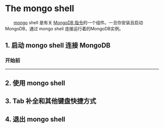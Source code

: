# The mongo shell
&emsp;&emsp;[mongo](https://docs.mongodb.com/manual/reference/program/mongo/#bin.mongo) shell 是有关 [MongoDB 指令](https://www.mongodb.com/download-center?jmp=docs#production)的一个组件。一旦你安装且启动 MongoDB，通过 mongo shell 连接运行着的MongoDB实例。  
## 1. 启动 mongo shell 连接 MongoDB
### 开始前
---
## 2. 使用 mongo shell 
## 3. Tab 补全和其他键盘快捷方式
## 4. 退出 mongo shell 
